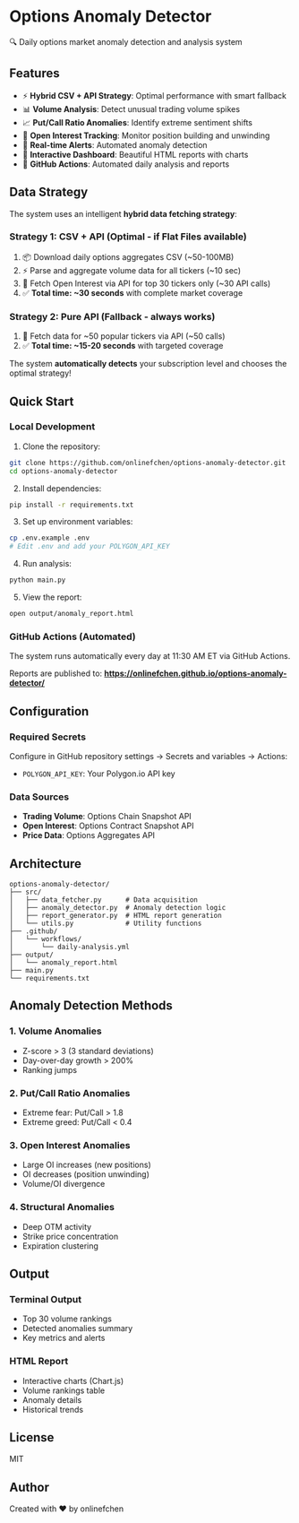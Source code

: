# Options Anomaly Detector

🔍 Daily options market anomaly detection and analysis system

## Features

- ⚡ **Hybrid CSV + API Strategy**: Optimal performance with smart fallback
- 📊 **Volume Analysis**: Detect unusual trading volume spikes
- 📈 **Put/Call Ratio Anomalies**: Identify extreme sentiment shifts
- 🎯 **Open Interest Tracking**: Monitor position building and unwinding
- 🚨 **Real-time Alerts**: Automated anomaly detection
- 📱 **Interactive Dashboard**: Beautiful HTML reports with charts
- 🤖 **GitHub Actions**: Automated daily analysis and reports

## Data Strategy

The system uses an intelligent **hybrid data fetching strategy**:

### Strategy 1: CSV + API (Optimal - if Flat Files available)
1. 📦 Download daily options aggregates CSV (~50-100MB)
2. ⚡ Parse and aggregate volume data for all tickers (~10 sec)
3. 🎯 Fetch Open Interest via API for top 30 tickers only (~30 API calls)
4. ✅ **Total time: ~30 seconds** with complete market coverage

### Strategy 2: Pure API (Fallback - always works)
1. 📱 Fetch data for ~50 popular tickers via API (~50 calls)
2. ✅ **Total time: ~15-20 seconds** with targeted coverage

The system **automatically detects** your subscription level and chooses the optimal strategy!

## Quick Start

### Local Development

1. Clone the repository:
```bash
git clone https://github.com/onlinefchen/options-anomaly-detector.git
cd options-anomaly-detector
```

2. Install dependencies:
```bash
pip install -r requirements.txt
```

3. Set up environment variables:
```bash
cp .env.example .env
# Edit .env and add your POLYGON_API_KEY
```

4. Run analysis:
```bash
python main.py
```

5. View the report:
```bash
open output/anomaly_report.html
```

### GitHub Actions (Automated)

The system runs automatically every day at 11:30 AM ET via GitHub Actions.

Reports are published to: **https://onlinefchen.github.io/options-anomaly-detector/**

## Configuration

### Required Secrets

Configure in GitHub repository settings → Secrets and variables → Actions:

- `POLYGON_API_KEY`: Your Polygon.io API key

### Data Sources

- **Trading Volume**: Options Chain Snapshot API
- **Open Interest**: Options Contract Snapshot API
- **Price Data**: Options Aggregates API

## Architecture

```
options-anomaly-detector/
├── src/
│   ├── data_fetcher.py      # Data acquisition
│   ├── anomaly_detector.py  # Anomaly detection logic
│   ├── report_generator.py  # HTML report generation
│   └── utils.py             # Utility functions
├── .github/
│   └── workflows/
│       └── daily-analysis.yml
├── output/
│   └── anomaly_report.html
├── main.py
└── requirements.txt
```

## Anomaly Detection Methods

### 1. Volume Anomalies
- Z-score > 3 (3 standard deviations)
- Day-over-day growth > 200%
- Ranking jumps

### 2. Put/Call Ratio Anomalies
- Extreme fear: Put/Call > 1.8
- Extreme greed: Put/Call < 0.4

### 3. Open Interest Anomalies
- Large OI increases (new positions)
- OI decreases (position unwinding)
- Volume/OI divergence

### 4. Structural Anomalies
- Deep OTM activity
- Strike price concentration
- Expiration clustering

## Output

### Terminal Output
- Top 30 volume rankings
- Detected anomalies summary
- Key metrics and alerts

### HTML Report
- Interactive charts (Chart.js)
- Volume rankings table
- Anomaly details
- Historical trends

## License

MIT

## Author

Created with ❤️ by onlinefchen
